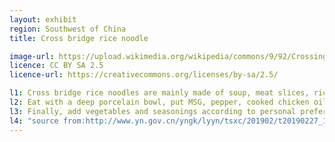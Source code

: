 ```yaml
---
layout: exhibit
region: Southwest of China
title: Cross bridge rice noodle

image-url: https://upload.wikimedia.org/wikipedia/commons/9/92/Crossing_the_Bridge_Noodle_at_Qian_Xiang_Yuan.jpg
licence: CC BY SA 2.5
licence-url: https://creativecommons.org/licenses/by-sa/2.5/

l1: Cross bridge rice noodles are mainly made of soup, meat slices, rice noodles and seasonings.
l2: Eat with a deep porcelain bowl, put MSG, pepper, cooked chicken oil, chicken, and then put rice noodles into the soup. 
l3: Finally, add vegetables and seasonings according to personal preference.
l4: "source from:http://www.yn.gov.cn/yngk/lyyn/tsxc/201902/t20190227_152546.html"
---
```

